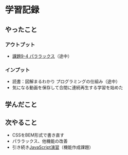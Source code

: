 # 学習記録

## やったこと

### アウトプット
- [課題9-4 パララックス](../practice/javascript_tasks/9_funcs/)（途中）

### インプット
- 読書：図解まるわかり プログラミングの仕組み（途中）
- 気になる動画を保存して合間に連続再生する学習を始めた

## 学んだこと

## 次やること
- CSSをBEM形式で書き直す
- パララックス、他機能の改善
- 引き続き[JavaScript演習](../practice/javascript_tasks/9_funcs/)（機能作成課題）